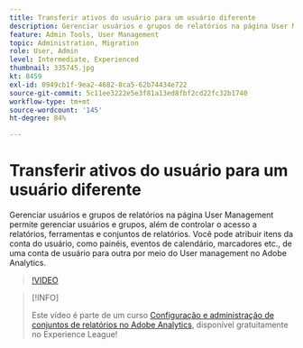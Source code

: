 ```yaml
---
title: Transferir ativos do usuário para um usuário diferente
description: Gerenciar usuários e grupos de relatórios na página User Management permite gerenciar usuários e grupos, além de controlar o acesso a relatórios, ferramentas e conjuntos de relatórios. Você pode atribuir itens da conta do usuário, como painéis, eventos de calendário, marcadores etc., de uma conta de usuário para outra por meio do User management no Adobe Analytics.
feature: Admin Tools, User Management
topic: Administration, Migration
role: User, Admin
level: Intermediate, Experienced
thumbnail: 335745.jpg
kt: 8459
exl-id: 0949cb1f-9ea2-4682-8ca5-62b74434e722
source-git-commit: 5c11ee3222e5e3f81a13ed8fbf2cd22fc32b1740
workflow-type: tm+mt
source-wordcount: '145'
ht-degree: 84%

---
```


# Transferir ativos do usuário para um usuário diferente

Gerenciar usuários e grupos de relatórios na página User Management permite gerenciar usuários e grupos, além de controlar o acesso a relatórios, ferramentas e conjuntos de relatórios. Você pode atribuir itens da conta do usuário, como painéis, eventos de calendário, marcadores etc., de uma conta de usuário para outra por meio do User management no Adobe Analytics.

>[!VIDEO](https://video.tv.adobe.com/v/335745/?quality=12&learn=on)

>[!INFO]
>
> Este vídeo é parte de um curso [Configuração e administração de conjuntos de relatórios no Adobe Analytics](https://experienceleague.adobe.com/?recommended=Analytics-A-1-2021.1.administration&amp;lang=pt-BR), disponível gratuitamente no Experience League!